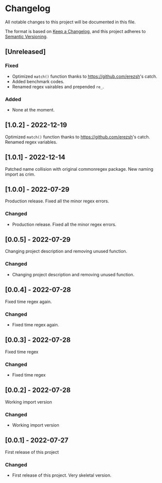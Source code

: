 # Changelog

All notable changes to this project will be documented in this file.

The format is based on [Keep a Changelog](https://keepachangelog.com/en/1.0.0/),
and this project adheres to [Semantic Versioning](https://semver.org/spec/v2.0.0.html).

## [Unreleased]

### Fixed

- Optimized `match()` function thanks to <https://github.com/erezsh>'s catch.
- Added benchmark codes.
- Renamed regex vairables and prepended `re_`.

### Added

- None at the moment.

## [1.0.2] - 2022-12-19

Optimized `match()` function thanks to <https://github.com/erezsh>'s catch. Renamed regex variables.

## [1.0.1] - 2022-12-14

Patched name collision with original commonregex package. New naming import as crim.

## [1.0.0] - 2022-07-29

Production release. Fixed all the minor regex errors.

### Changed

- Production release. Fixed all the minor regex errors.

## [0.0.5] - 2022-07-29

Changing project description and removing unused function.

### Changed

- Changing project description and removing unused function.

## [0.0.4] - 2022-07-28

Fixed time regex again.

### Changed

- Fixed time regex again.

## [0.0.3] - 2022-07-28

Fixed time regex

### Changed

- Fixed time regex

## [0.0.2] - 2022-07-28

Working import version

### Changed

- Working import version

## [0.0.1] - 2022-07-27

First release of this project

### Changed

- First release of this project. Very skeletal version.
